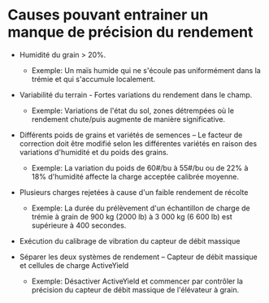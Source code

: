 # Causes pouvant entrainer un manque de précision du rendement

* Humidité du grain > 20%.
    - Exemple: Un maïs humide qui ne s'écoule pas uniformément dans la trémie et qui s'accumule localement.

* Variabilité du terrain - Fortes variations du rendement dans le champ.
    - Exemple: Variations de l'état du sol, zones détrempées où le rendement chute/puis augmente de manière significative.

* Différents poids de grains et variétés de semences – Le facteur de correction doit être modifié selon les différentes variétés en raison des variations d'humidité et du poids des grains.
    - Exemple: La variation du poids de 60#/bu à 55#/bu ou de 22% à 18% d'humidité affecte la charge acceptée calibrée
moyenne.

* Plusieurs charges rejetées à cause d'un faible rendement de récolte
    - Exemple: La durée du prélèvement d'un échantillon de charge de trémie à grain de 900 kg (2000 lb) à 3 000 kg (6 600 lb) est
supérieure à 400 secondes.

* Exécution du calibrage de vibration du capteur de débit massique

* Séparer les deux systèmes de rendement – Capteur de débit massique et cellules de charge ActiveYield
    - Exemple: Désactiver ActiveYield et commencer par contrôler la précision du capteur de débit massique de l'élévateur à grain.
